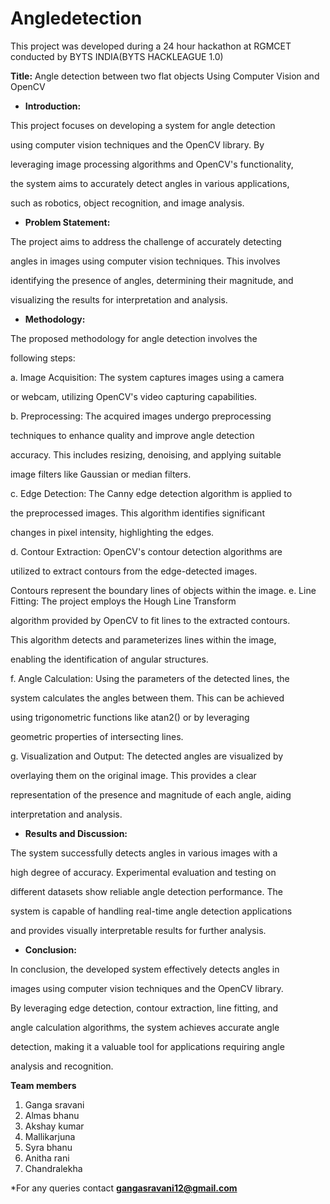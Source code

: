 # Angledetection

This project was developed during a 24 hour hackathon at RGMCET conducted by BYTS INDIA(BYTS HACKLEAGUE 1.0)

**Title:**
Angle detection between two flat objects Using Computer Vision and OpenCV

* **Introduction:**

This project focuses on developing a system for angle detection

using computer vision techniques and the OpenCV library. By

leveraging image processing algorithms and OpenCV's functionality,

the system aims to accurately detect angles in various applications,

such as robotics, object recognition, and image analysis.

* **Problem Statement:**

The project aims to address the challenge of accurately detecting

angles in images using computer vision techniques. This involves

identifying the presence of angles, determining their magnitude, and

visualizing the results for interpretation and analysis.

* **Methodology:**

The proposed methodology for angle detection involves the

following steps:

a. Image Acquisition: The system captures images using a camera

or webcam, utilizing OpenCV's video capturing capabilities.

b. Preprocessing: The acquired images undergo preprocessing

techniques to enhance quality and improve angle detection

accuracy. This includes resizing, denoising, and applying suitable

image filters like Gaussian or median filters.

c. Edge Detection: The Canny edge detection algorithm is applied to

the preprocessed images. This algorithm identifies significant

changes in pixel intensity, highlighting the edges.

d. Contour Extraction: OpenCV's contour detection algorithms are

utilized to extract contours from the edge-detected images.

Contours represent the boundary lines of objects within the image.
e. Line Fitting: The project employs the Hough Line Transform

algorithm provided by OpenCV to fit lines to the extracted contours.

This algorithm detects and parameterizes lines within the image,

enabling the identification of angular structures.

f. Angle Calculation: Using the parameters of the detected lines, the

system calculates the angles between them. This can be achieved

using trigonometric functions like atan2() or by leveraging

geometric properties of intersecting lines.

g. Visualization and Output: The detected angles are visualized by

overlaying them on the original image. This provides a clear

representation of the presence and magnitude of each angle, aiding

interpretation and analysis.

* **Results and Discussion:**

The system successfully detects angles in various images with a

high degree of accuracy. Experimental evaluation and testing on

different datasets show reliable angle detection performance. The

system is capable of handling real-time angle detection applications

and provides visually interpretable results for further analysis.

* **Conclusion:**

In conclusion, the developed system effectively detects angles in

images using computer vision techniques and the OpenCV library.

By leveraging edge detection, contour extraction, line fitting, and

angle calculation algorithms, the system achieves accurate angle

detection, making it a valuable tool for applications requiring angle

analysis and recognition.

**Team members**
1. Ganga sravani
2. Almas bhanu
3. Akshay kumar
4. Mallikarjuna
5. Syra bhanu
6. Anitha rani
7. Chandralekha

*For any queries contact **gangasravani12@gmail.com**
